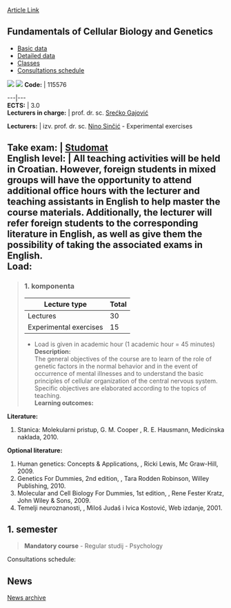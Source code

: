 [Article Link](https://www.fhs.hr/en/course/focbag)

## Fundamentals of Cellular Biology and Genetics
  * [Basic data](https://www.fhs.hr/en/course/focbag#v1id-523776_582526_1_0 "Basic data")
  * [Detailed data](https://www.fhs.hr/en/course/focbag#v1id-523776_582526_1_1 "Detailed data")
  * [Classes](https://www.fhs.hr/en/course/focbag#v1id-523776_582526_1_2 "Classes")
  * [Consultations schedule](https://www.fhs.hr/en/course/focbag#v1id-523776_582526_1_3 "Consultations schedule")


[![](https://www.fhs.hr/img/flags/gif/hr.gif)](https://www.fhs.hr/predmet/osbg) [![](https://www.fhs.hr/img/flags/gif/gb.gif)](https://www.fhs.hr/en/course/focbag)
**Code:** |  115576  
  
---|---  
**ECTS:** |  3.0   
**Lecturers in charge:** |  prof. dr. sc. [Srećko Gajović](https://www.fhs.hr/staff/srecko.gajovic)   
  
**Lecturers:** |  izv. prof. dr. sc. [Nino Sinčić](https://www.fhs.hr/djelatnik/nino.sincic) - Experimental exercises  
  
**Take exam:** |  [Studomat](http://www.isvu.hr/studomat)  
**English level:** |  All teaching activities will be held in Croatian. However, foreign students in mixed groups will have the opportunity to attend additional office hours with the lecturer and teaching assistants in English to help master the course materials. Additionally, the lecturer will refer foreign students to the corresponding literature in English, as well as give them the possibility of taking the associated exams in English.   
**Load:**  
---  
> ### 1. komponenta
> | Lecture type | Total  
> ---|---  
> Lectures | 30  
> Experimental exercises | 15  
> * Load is given in academic hour (1 academic hour = 45 minutes)   
**Description:**  
> The general objectives of the course are to learn of the role of genetic factors in the normal behavior and in the event of occurrence of mental illnesses and to understand the basic principles of cellular organization of the central nervous system. Specific objectives are elaborated according to the topics of teaching.  
**Learning outcomes:**  

  
**Literature:**  
  1. Stanica: Molekularni pristup, G. M. Cooper , R. E. Hausmann, Medicinska naklada, 2010. 

  
**Optional literature:**  
  1. Human genetics: Concepts & Applications, , Ricki Lewis, Mc Graw-Hill, 2009.
  2. Genetics For Dummies, 2nd edition, , Tara Rodden Robinson, Willey Publishing, 2010.
  3. Molecular and Cell Biology For Dummies, 1st edition, , Rene Fester Kratz, John Wiley & Sons, 2009.
  4. Temelji neuroznanosti, , Miloš Judaš i Ivica Kostović, Web izdanje, 2001.

  
**1. semester**  
---  
> **Mandatory course** - Regular studij - Psychology  
>   
Consultations schedule: 


## News
[News archive](https://www.fhs.hr/en/course/focbag?@=20q2u#news_85133 "News archive")
